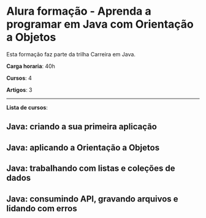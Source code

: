 # Alura formação - Aprenda a programar em Java com Orientação a Objetos

Esta formação faz parte da trilha Carreira em Java.

**Carga horaria**: 40h

**Cursos**: 4

**Artigos**: 3

-----------------------------------------------------------------------

**Lista de cursos**:

## Java: criando a sua primeira aplicação

## Java: aplicando a Orientação a Objetos

## Java: trabalhando com listas e coleções de dados

## Java: consumindo API, gravando arquivos e lidando com erros
